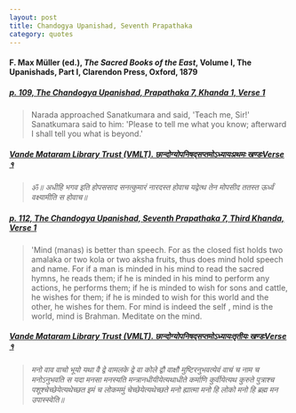 ```yaml
---
layout: post
title: Chandogya Upanishad, Seventh Prapathaka
category: quotes
---
```


#### F. Max Müller (ed.), *The Sacred Books of the East*, Volume I, The Upanishads, Part I, Clarendon Press, Oxford, 1879

##### [p. 109, The Chandogya Upanishad, Prapathaka 7, Khanda 1, Verse 1](https://archive.org/details/upanishads01ml/page/108/mode/2up)

> Narada approached Sanatkumara and said, 'Teach me, Sir!' Sanatkumara said to him: 'Please to tell me what you know; afterward I shall tell you what is beyond.'

##### [Vande Mataram Library Trust (VMLT). छान्दोग्योपनिषद्‌सप्तमोऽध्यायःप्रथमः खण्डःVerse १](https://upanishads.org.in/upanishads/11/7/1/1)  
> *ॐ॥ अधीहि भगव इति होपससाद सनत्कुमारं नारदस्त होवाच यद्वेत्थ तेन मोपसीद ततस्त ऊर्ध्वं वक्ष्यामीति स होवाच॥*

##### [p. 112, The Chandogya Upanishad, Seventh Prapathaka 7, Third Khanda, Verse 1](https://archive.org/details/upanishads01ml/page/112/mode/2up)

> 'Mind (manas) is better than speech. For as the closed fist holds two amalaka or two kola or two aksha fruits, thus does mind hold speech and name. For if a man is minded in his mind to read the sacred hymns, he reads them; if he is minded in his mind to perform any actions, he performs them; if he is minded to wish for sons and cattle, he wishes for them; if he is minded to wish for this world and the other, he wishes for them. For mind is indeed the self , mind is the world, mind is Brahman. Meditate on the mind.

##### [Vande Mataram Library Trust (VMLT). छान्दोग्योपनिषद्‌सप्तमोऽध्यायःतृतीयः खण्डःVerse १](https://upanishads.org.in/upanishads/11/7/3/1)  
> *मनो वाव वाचो भूयो यथा वै द्वे वामलके द्वे वा कोले द्वौ वाक्षौ मुष्टिरनुभवत्येवं वाचं च नाम च मनोऽनुभवति स यदा मनसा मनस्यति मन्त्रानधीयीयेत्यथाधीते कर्माणि कुर्वीयेत्यथ कुरुते पुत्राश्च पशूश्चेच्छेयेत्यथेच्छत इमं च लोकममुं चेच्छेयेत्यथेच्छते मनो ह्यात्मा मनो हि लोको मनो हि ब्रह्म मन उपास्स्वेति॥*